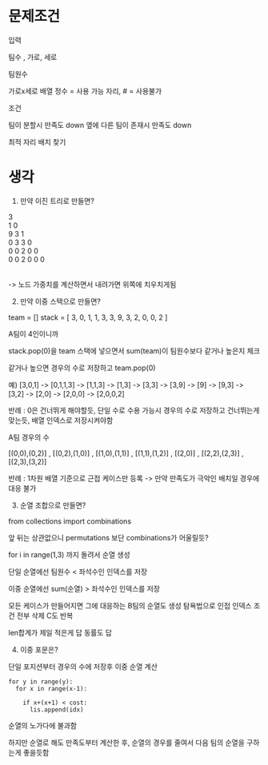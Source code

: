 # 문제조건

입력

팀수 , 가로, 세로

팀원수

가로x세로 배열
정수 = 사용 가능 자리, # = 사용불가


조건

팀이 분할시 만족도 down
옆에 다른 팀이 존재시 만족도 down

최적 자리 배치 찾기


# 생각



1. 만약 이진 트리로 만들면?

3 <br>
1 0 <br>
9 3 1 <br>
0 3 3 0 <br>
0 0 2 0 0 <br>
0 0 2 0 0 0    <br>
 <br>

-> 노드 가중치를 계산하면서 내려가면 위쪽에 치우치게됨 


2. 만약 이중 스택으로 만들면?

team = []
stack = [ 3, 0, 1, 1, 3, 3, 9, 3, 2, 0, 0, 2 ]

A팀이 4인이니까

stack.pop(0)을 team 스택에 넣으면서
sum(team)이 팀원수보다 같거나 높은지 체크

같거나 높으면 경우의 수로 저장하고 team.pop(0)

예) [3,0,1] -> [0,1,1,3] -> [1,1,3] -> [1,3] -> [3,3] -> [3,9] -> [9] -> [9,3] -> [3,2] -> [2,0] -> [2,0,0] -> [2,0,0,2]

반례 : 0은 건너뛰게 해야할듯, 단일 수로 수용 가능시 경우의 수로 저장하고 건너뛰는게 맞는듯, 배열 인덱스로 저장시켜야함

A팀 경우의 수

[(0,0),(0,2)] , [(0,2),(1,0)] , [(1,0),(1,1)] , [(1,1),(1,2)] , [(2,0)] , [(2,2),(2,3)] , [(2,3),(3,2)]

반례 : 1차원 배열 기준으로 근접 케이스만 등록 -> 만약 만족도가 극악인 배치일 경우에 대응 불가


3. 순열 조합으로 만들면?

from collections import combinations

앞 뒤는 상관없으니 permutations 보단 combinations가 어울릴듯?

for i in range(1,3) 까지 돌려서 순열 생성

단일 순열에선 팀원수 < 좌석수인 인덱스를 저장

이중 순열에선 sum(순열) > 좌석수인 인덱스를 저장


모든 케이스가 만들어지면 그에 대응하는 B팀의 순열도 생성
탐욕법으로 인접 인덱스 조건 전부 삭제
C도 반복

len합계가 제일 적은게 답
동률도 답


4. 이중 포문은?

단일 포지션부터 경우의 수에 저장후 이중 순열 계산

    for y in range(y):
      for x in range(x-1):

        if x+(x+1) < cost:
          lis.append(idx)

순열의 노가다에 불과함

하지만 순열로 해도 만족도부터 계산한 후, 순열의 경우를 줄여서 다음 팀의 순열을 구하는게 좋을듯함


